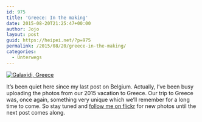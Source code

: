 ```yaml
---
id: 975
title: 'Greece: In the making'
date: 2015-08-20T21:25:47+00:00
author: Jojo
layout: post
guid: https://heipei.net/?p=975
permalink: /2015/08/20/greece-in-the-making/
categories:
  - Unterwegs
---
```

<div class="img aligncenter">
  <a href="https://www.flickr.com/photos/heipei/20400966920/in/photostream" title="Galaxidi, Greece"><img src="https://farm6.staticflickr.com/5685/20400966920_4807fea844_b.jpg" alt="Galaxidi, Greece" /></a>
</div>

It&#8217;s been quiet here since my last post on Belgium. Actually, I&#8217;ve been busy uploading the photos from our 2015 vacation to Greece. Our trip to Greece was, once again, something very unique which we&#8217;ll remember for a long time to come. So stay tuned and [follow me on flickr](http://flickr.com/photos/heipei/) for new photos until the next post comes along.